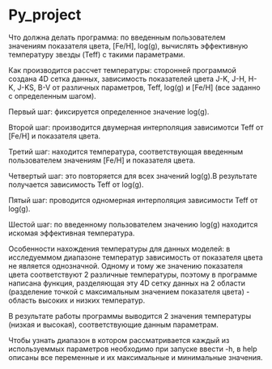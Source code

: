 # Py_project

Что должна делать программа: по введенным пользователем значениям показателя цвета, [Fe/H], log(g), вычислять эффективную температуру звезды (Teff) с такими параметрами.

Как производится рассчет температуры: сторонней программой создана 4D сетка данных, зависимость показателей цвета J-K, J-H, H-K, J-KS, B-V от различных параметров, Teff, log(g) и [Fe/H] (все заданно с определенным шагом). 

Первый шаг:    фиксируется определенное значение log(g).

Второй шаг:    производится двумерная интерполяция зависимотси Teff от [Fe/H] и показателя цвета. 

Третий шаг:    находится температура, соответствующая введенным пользователем значениям [Fe/H] и показателя цвета. 

Четвертый шаг: это повторяется для всех значений log(g).В результате получается зависимость Teff от log(g).

Пятый шаг:     проводится одномерная интерполяция зависимости Teff от log(g).

Шестой шаг:     по введенному пользователем значению log(g) находится искомая эффективная температура.

Особенности нахождения температуры для данных моделей: в исследуеммом диапазоне температур зависимость от показателя цвета не является однозначной. Одному и тому же значению показателя цвета соответствуют 2 различные температуры, поэтому в программе написана функция, разделяющая эту 4D сетку данных на 2 области (разделение точкой с максимальным значением показателя цвета) - область высоких и низких температур.

В результате работы программы выводится 2 значения температуры (низкая и высокая), соответствующие данным параметрам.

Чтобы узнать диапазон в котором рассматривается каждый из используеммых параметров необходимо при запуске ввести -h, в help описаны все переменные и их максимальные и минимальные значения.
